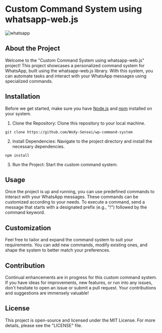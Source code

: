 # Custom Command System using whatsapp-web.js

![whatsapp](https://media.tenor.com/4Qe10utzhG0AAAAC/whats-app-call.gif)

## About the Project

Welcome to the "Custom Command System using whatsapp-web.js" project! This project showcases a personalized command system for WhatsApp, built using the whatsapp-web.js library. With this system, you can automate tasks and interact with your WhatsApp messages using specialized commands.

## Installation

Before we get started, make sure you have [Node.js](https://nodejs.org/) and [npm](https://www.npmjs.com/) installed on your system.

1. Clone the Repository: Clone this repository to your local machine.

```
git clone https://github.com/WoXy-Sensei/wp-command-system
```

2. Install Dependencies: Navigate to the project directory and install the necessary dependencies.

```
npm install
```

3. Run the Project: Start the custom command system.


## Usage

Once the project is up and running, you can use predefined commands to interact with your WhatsApp messages. These commands can be customized according to your needs. To execute a command, send a message that starts with a designated prefix (e.g., "!") followed by the command keyword.

## Customization

Feel free to tailor and expand the command system to suit your requirements. You can add new commands, modify existing ones, and shape the system to better match your preferences.

## Contribution

Continual enhancements are in progress for this custom command system. If you have ideas for improvements, new features, or run into any issues, don't hesitate to open an issue or submit a pull request. Your contributions and suggestions are immensely valuable!

## License

This project is open-source and licensed under the MIT License. For more details, please see the "LICENSE" file.
